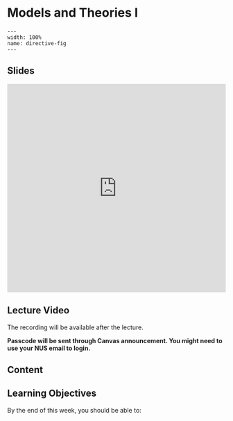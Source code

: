 # Models and Theories I
```{image} ../figures/models_and_theories_title.jpeg
---
width: 100%
name: directive-fig
---
```

## Slides
<iframe src="https://docs.google.com/presentation/d/e/2PACX-1vR5izwme0SjKUef0ghfbT63o1CUAbOhQRZgfUL5EiJgRYRF5N5FLvQEAlOcurYdjrAp4NrWUegtnSVX/embed?start=false&loop=false&delayms=3000" frameborder="0" width="100%" height="480" allowfullscreen="true" mozallowfullscreen="true" webkitallowfullscreen="true"></iframe>

## Lecture Video
The recording will be available after the lecture.

**Passcode will be sent through Canvas announcement. You might need to use your NUS email to login.**

## Content



## Learning Objectives
By the end of this week, you should be able to:
